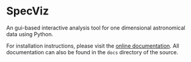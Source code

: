 # SpecViz
An gui-based interactive analysis tool for one dimensional astronomical data
using Python.

For installation instructions, please visit the
[online documentation](http://specviz.readthedocs.org/).
All documentation can also be found in the `docs` directory of the source.

